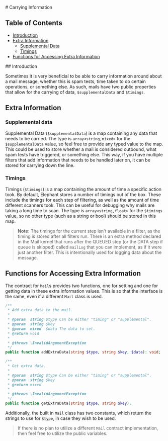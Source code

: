 # Carrying Information

## Table of Contents

- [Introduction](#introduction)
- [Extra Information](#extra-information)
  - [Supplemental Data](#supplemental-data)
  - [Timings](#timings)
- [Functions for Accessing Extra Information](#functions-for-accessing-extra-information)

## Introduction

Sometimes it is very beneficial to be able to carry information around about a
mail message, whether this is spam tests, time taken to do certain operations,
or something else. As such, mails have two public properties that allow for the
carrying of data, `$supplementalData` and `$timings`.

## Extra Information

### Supplemental data

Supplemental Data (`$supplementalData`) is a map containing any data that needs
to be carried. The type is `array<string,mixed>` for the `$supplementalData`
value, so feel free to provide any typed value to the map. This could be used to
store whether a mail is considered outbound, what spam tests have triggered, or
something else. This way, if you have multiple filters that add information that
needs to be handled later on, it can be stored for carrying down the line.

### Timings

Timings (`$timings`) is a map containing the amount of time a specific action
took. By default, Elephant stores a number of timings out of the box. These
include the timings for each step of filtering, as well as the amount of time
different scanners took. This can be useful for debugging why mails are taking a
long time to scan. The type is `array<string,float>` for the `$timings` value,
so no other type (such as a string or bool) should be stored in this map.

> **Note:** The timings for the current step isn't available in a filter, as
> the timing is stored after all filters run. There is an extra method declared
> in the Mail kernel that runs after the QUEUED step (or the DATA step if queue
> is skipped) called `mailLog` that you can implement, as if it were just
> another filter. This is intentionally used for logging data about the message.

## Functions for Accessing Extra Information

The contract for `Mail`s provides two functions, one for setting and one for
getting data in these extra information values. This is so that the interface
is the same, even if a different `Mail` class is used.

```php
/**
 * Add extra data to the mail.
 *
 * @param  string $type Can be either "timing" or "supplemental".
 * @param  string $key
 * @param  mixed  $data The data to set.
 * @return void
 *
 * @throws \InvalidArgumentException
 */
public function addExtraData(string $type, string $key, $data): void;

/**
 * Get extra data.
 *
 * @param  string $type Can be either "timing" or "supplemental".
 * @param  string $key
 * @return mixed
 *
 * @throws \InvalidArgumentException
 */
public function getExtraData(string $type, string $key);
```

Additionally, the built in `Mail` class has two constants, which return the
strings to use for `$type`, in case they wish to be used.

> If there is no plan to utilize a different `Mail` contract implementation,
> then feel free to utilize the public variables.

